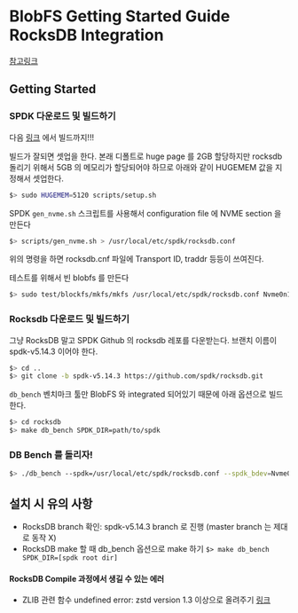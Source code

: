 # BlobFS Getting Started Guide RocksDB Integration

[참고링크](https://spdk.io/doc/blobfs.html)

## Getting Started
### SPDK 다운로드 및 빌드하기 
다음 [링크](https://github.com/Csoyee/documents/blob/master/spdk/SPDK_GetStarted.md) 에서 빌드까지!!!

빌드가 잘되면 셋업을 한다.
본래 디폴트로 huge page 를 2GB 할당하지만 rocksdb 돌리기 위해서 5GB 의 메모리가 할당되어야 하므로 아래와 같이 HUGEMEM 값을 지정해서 셋업한다.

```bash
$> sudo HUGEMEM=5120 scripts/setup.sh
```
SPDK `gen_nvme.sh` 스크립트를 사용해서 configuration file 에 NVME section 을 만든다

```bash
$> scripts/gen_nvme.sh > /usr/local/etc/spdk/rocksdb.conf
```
위의 명령을 하면 rocksdb.cnf 파일에 Transport ID, traddr 등등이 쓰여진다.

테스트를 위해서 빈 blobfs 를 만든다

```bash
$> sudo test/blockfs/mkfs/mkfs /usr/local/etc/spdk/rocksdb.conf Nvme0n1
```

### Rocksdb 다운로드 및 빌드하기
그냥 RocksDB 말고 SPDK Github 의 rocksdb 레포를 다운받는다. 브랜치 이름이 spdk-v5.14.3 이어야 한다.
```bash
$> cd ..
$> git clone -b spdk-v5.14.3 https://github.com/spdk/rocksdb.git
```

`db_bench` 벤치마크 툴만 BlobFS 와 integrated 되어있기 때문에 아래 옵션으로 빌드한다.
```bash
$> cd rocksdb
$> make db_bench SPDK_DIR=path/to/spdk
```

### DB Bench 를 돌리자!

```bash
$> ./db_bench --spdk=/usr/local/etc/spdk/rocksdb.conf --spdk_bdev=Nvme0n1 --spdk_cache_size=4096
```


## 설치 시 유의 사항
- RocksDB branch 확인: spdk-v5.14.3 branch 로 진행 (master branch 는 제대로 동작 X)
- RocksDB make 할 때 db_bench 옵션으로 make 하기 `$> make db_bench SPDK_DIR=[spdk root dir]` 


#### RocksDB Compile 과정에서 생길 수 있는 에러 
- ZLIB 관련 함수 undefined error: zstd version 1.3 이상으로 올려주기 [링크](https://github.com/facebook/zstd)

